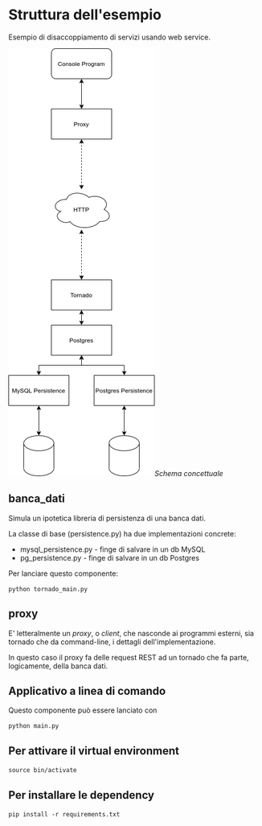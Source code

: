 # Struttura dell'esempio

Esempio di disaccoppiamento di servizi usando web service.

![Schema concettuale](img/conceptual_schema.png)*Schema concettuale*

## banca_dati

Simula un ipotetica libreria di persistenza di una banca dati.

La classe di base (persistence.py) ha due implementazioni concrete:
* mysql_persistence.py - finge di salvare in un db MySQL
* pg_persistence.py - finge di salvare in un db Postgres

Per lanciare questo componente:
```shell
python tornado_main.py
```

## proxy
E' letteralmente un _proxy_, o _client_, che nasconde ai programmi esterni, sia tornado che da command-line, i dettagli dell'implementazione.

In questo caso il proxy fa delle request REST ad un tornado che fa parte, logicamente, della banca dati.

## Applicativo a linea di comando

Questo componente può essere lanciato con
```shell 
python main.py
```

## Per attivare il virtual environment

```shell
source bin/activate
```

## Per installare le dependency

```shell
pip install -r requirements.txt
```
